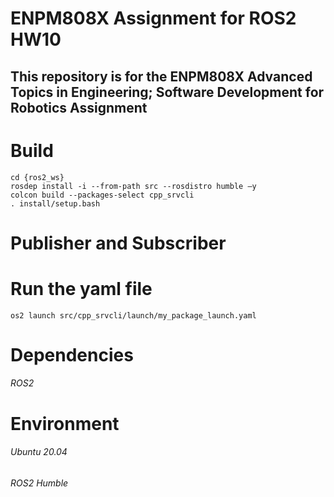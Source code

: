 # ENPM808X Assignment for ROS2 HW10
## This repository is for the ENPM808X Advanced Topics in Engineering; Software Development for Robotics Assignment

# Build

```
cd {ros2_ws}
rosdep install -i --from-path src --rosdistro humble –y 
colcon build --packages-select cpp_srvcli  
. install/setup.bash 
```

# Publisher and Subscriber

# Run the yaml file
```
os2 launch src/cpp_srvcli/launch/my_package_launch.yaml 
```
# Dependencies
###### ROS2
# Environment
###### Ubuntu 20.04
###### ROS2 Humble
